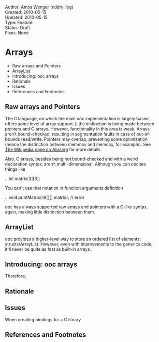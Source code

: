 
Author:  Amos Wenger (nddrylliog)  
Created: 2010-05-15  
Updated: 2010-05-15  
Type:    Feature  
Status:  Draft  
Fixes:   None  

Arrays
======

   + Raw arrays and Pointers
   + ArrayList
   + Introducing: ooc arrays
   + Rationale
   + Issues
   + References and Footnotes

Raw arrays and Pointers
-----------------------

The C language, on which the main ooc implementation is largely based, offers some level of array support. Little distinction is being made between pointers and C arrays. However, functionality in this area is weak. Arrays aren't bound-checked, resulting in segmentation faults in case of out-of-bounds read/write. Pointers may overlap, preventing some optimization (hence the distinction between memmov and memcpy, for example). See [The Wikipedia page on Aliasing][1] for more details.

Also, C arrays, besides being not bound-checked and with a weird declaration syntax, aren't multi-dimensional. Although you can declare things like

..
int matrix[3][3];

You can't use that notation in function arguments definition

..
void printMatrix(int[][] matrix); // error


ooc has always supported raw arrays and pointers with a C-like syntax, again, making little distinction between them.

ArrayList
---------

ooc provides a higher-level way to store an ordered list of elements: structs/ArrayList. However, even with improvements to the generics code, it'll never be quite as fast as built-in arrays.

Introducing: ooc arrays
-----------------------

Therefore, 

Rationale
---------



Issues
------

When creating bindings for a C library


References and Footnotes
------------------------


[1]: http://en.wikipedia.org/wiki/Aliasing_(computing) "Wikipedia article on Aliasing"

